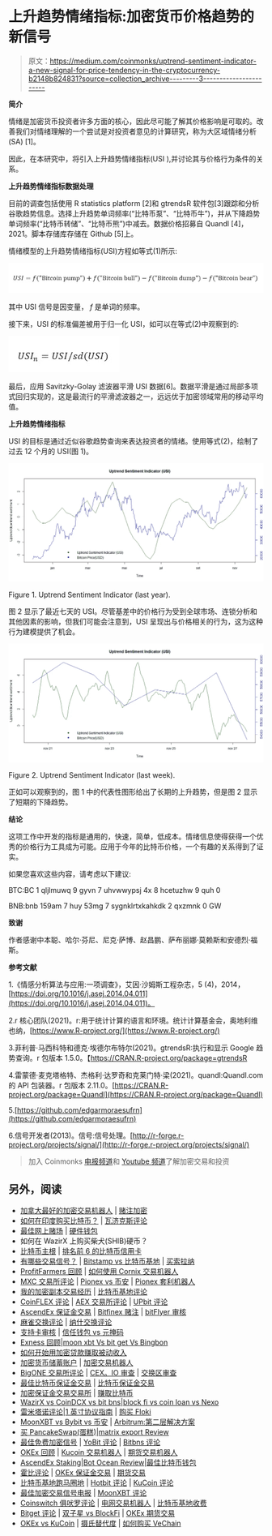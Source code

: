 # 上升趋势情绪指标:加密货币价格趋势的新信号

> 原文：<https://medium.com/coinmonks/uptrend-sentiment-indicator-a-new-signal-for-price-tendency-in-the-cryptocurrency-b2148b824831?source=collection_archive---------3----------------------->

**简介**

情绪是加密货币投资者许多方面的核心，因此尽可能了解其价格影响是可取的。改善我们对情绪理解的一个尝试是对投资者意见的计算研究，称为大区域情绪分析(SA) [1]。

因此，在本研究中，将引入上升趋势情绪指标(USI ),并讨论其与价格行为条件的关系。

**上升趋势情绪指标数据处理**

目前的调查包括使用 R statistics platform [2]和 gtrendsR 软件包[3]跟踪和分析谷歌趋势信息。选择上升趋势单词频率(“比特币泵”、“比特币牛”)，并从下降趋势单词频率(“比特币转储”、“比特币熊”)中减去。数据价格招募自 Quandl [4]，2021。脚本存储库存储在 Github [5]上。

情绪模型的上升趋势情绪指标(USI)方程如等式(1)所示:

![](img/2b62a7045d98789f1a67864e14717bed.png)

其中 USI 信号是因变量， *f* 是单词的频率。

接下来，USI 的标准偏差被用于归一化 USI，如可以在等式(2)中观察到的:

![](img/ed143ca2ffdc589efafac912cedc2ad5.png)

最后，应用 Savitzky-Golay 滤波器平滑 USI 数据[6]。数据平滑是通过局部多项式回归实现的，这是最流行的平滑滤波器之一，远远优于加密领域常用的移动平均值。

**上升趋势情绪指标**

USI 的目标是通过近似谷歌趋势查询来表达投资者的情绪。使用等式(2)，绘制了过去 12 个月的 USI(图 1)。

![](img/a5e3319af98ef40b2d55034aa9e19e70.png)

Figure 1\. Uptrend Sentiment Indicator (last year).

图 2 显示了最近七天的 USI。尽管基差中的价格行为受到全球市场、连锁分析和其他因素的影响，但我们可能会注意到，USI 呈现出与价格相关的行为，这为这种行为建模提供了机会。

![](img/e4e06a19df6834d3f95477d0de6288fe.png)

Figure 2\. Uptrend Sentiment Indicator (last week).

正如可以观察到的，图 1 中的代表性图形给出了长期的上升趋势，但是图 2 显示了短期的下降趋势。

**结论**

这项工作中开发的指标是通用的，快速，简单，低成本。情绪信息使得获得一个优秀的价格行为工具成为可能。应用于今年的比特币价格，一个有趣的关系得到了证实。

如果您喜欢这些内容，请考虑以下建议:

BTC:BC 1 qljlmuwq 9 gyvn 7 uhvwwypsj 4x 8 hcetuzhw 9 quh 0

BNB:bnb 159am 7 huy 53mg 7 sygnklrtxkahkdk 2 qxzmnk 0 GW

**致谢**

作者感谢中本聪、哈尔·芬尼、尼克·萨博、赵昌鹏、萨布丽娜·莫赖斯和安德烈·福斯。

**参考文献**

1.《情感分析算法与应用:一项调查》，艾因·沙姆斯工程杂志，5 (4)，2014，[https://doi.org/10.1016/j.asej.2014.04.011](https://doi.org/10.1016/j.asej.2014.04.011)。

2.r 核心团队(2021)。r:用于统计计算的语言和环境。统计计算基金会，奥地利维也纳，[https://www.R-project.org/](https://www.R-project.org/)

3.菲利普·马西科特和德克·埃德尔布特尔(2021)。gtrendsR:执行和显示 Google 趋势查询。r 包版本 1.5.0。【https://CRAN.R-project.org/package=gtrendsR 

4.雷蒙德·麦克塔格特、杰格利·达罗奇和克莱门特·梁(2021)。quandl:Quandl.com 的 API 包装器。r 包版本 2.11.0。[https://CRAN.R-project.org/package=Quandl](https://CRAN.R-project.org/package=Quandl)

5.[https://github.com/edgarmoraesufrn](https://github.com/edgarmoraesufrn)

6.信号开发者(2013)。信号:信号处理。[http://r-forge.r-project.org/projects/signal/](http://r-forge.r-project.org/projects/signal/)

> 加入 Coinmonks [电报频道](https://t.me/coincodecap)和 [Youtube 频道](https://www.youtube.com/c/coinmonks/videos)了解加密交易和投资

## 另外，阅读

*   [加拿大最好的加密交易机器人](https://blog.coincodecap.com/5-best-crypto-trading-bots-in-canada) | [赌注加密](https://blog.coincodecap.com/staking-crypto)
*   [如何在印度购买比特币？](/coinmonks/buy-bitcoin-in-india-feb50ddfef94) | [瓦济克斯评论](/coinmonks/wazirx-review-5c811b074f5b)
*   [最佳网上赌场](https://blog.coincodecap.com/best-online-casinos) | [硬件钱包](/coinmonks/hardware-wallets-dfa1211730c6)
*   如何在 WazirX 上购买柴犬(SHIB)硬币？
*   [比特币主根](https://blog.coincodecap.com/bitcoin-taproot) | [排名前 6 的比特币信用卡](/coinmonks/bitcoin-credit-card-bc8ab6f377c6)
*   [有哪些交易信号？](https://blog.coincodecap.com/trading-signal) | [Bitstamp vs 比特币基地](https://blog.coincodecap.com/bitstamp-coinbase) | [买索拉纳](https://blog.coincodecap.com/buy-solana)
*   [ProfitFarmers 回顾](https://blog.coincodecap.com/profitfarmers-review) | [如何使用 Cornix 交易机器人](https://blog.coincodecap.com/cornix-trading-bot)
*   [MXC 交易所评论](/coinmonks/mxc-exchange-review-3af0ec1cba8c) | [Pionex vs 币安](https://blog.coincodecap.com/pionex-vs-binance) | [Pionex 套利机器人](https://blog.coincodecap.com/pionex-arbitrage-bot)
*   [我的加密副本交易经历](/coinmonks/my-experience-with-crypto-copy-trading-d6feb2ce3ac5) | [比特币基地评论](/coinmonks/coinbase-review-6ef4e0f56064)
*   [CoinFLEX 评论](https://blog.coincodecap.com/coinflex-review) | [AEX 交易所评论](https://blog.coincodecap.com/aex-exchange-review) | [UPbit 评论](https://blog.coincodecap.com/upbit-review)
*   [AscendEx 保证金交易](https://blog.coincodecap.com/ascendex-margin-trading) | [Bitfinex 赌注](https://blog.coincodecap.com/bitfinex-staking) | [bitFlyer 审核](https://blog.coincodecap.com/bitflyer-review)
*   [麻雀交换评论](https://blog.coincodecap.com/sparrow-exchange-review) | [纳什交换评论](https://blog.coincodecap.com/nash-exchange-review)
*   [支持卡审核](https://blog.coincodecap.com/uphold-card-review) | [信任钱包 vs 元掩码](https://blog.coincodecap.com/trust-wallet-vs-metamask)
*   [Exness 回顾](https://blog.coincodecap.com/exness-review)|[moon xbt Vs bit get Vs Bingbon](https://blog.coincodecap.com/bingbon-vs-bitget-vs-moonxbt)
*   [如何开始用加密贷款赚取被动收入](https://blog.coincodecap.com/passive-income-crypto-lending)
*   [加密货币储蓄账户](/coinmonks/cryptocurrency-savings-accounts-be3bc0feffbf) | [加密交易机器人](https://blog.coincodecap.com/best-crypto-trading-bots)
*   [BigONE 交易所评论](/coinmonks/bigone-exchange-review-64705d85a1d4) | [CEX。IO 审查](https://blog.coincodecap.com/cex-io-review) | [交换区审查](/coinmonks/swapzone-review-crypto-exchange-data-aggregator-e0ad78e55ed7)
*   [最佳比特币保证金交易](/coinmonks/bitcoin-margin-trading-exchange-bcbfcbf7b8e3) | [比特币保证金交易](https://blog.coincodecap.com/bityard-margin-trading)
*   [加密保证金交易交易所](/coinmonks/crypto-margin-trading-exchanges-428b1f7ad108) | [赚取比特币](/coinmonks/earn-bitcoin-6e8bd3c592d9)
*   [WazirX vs CoinDCX vs bit bns](/coinmonks/wazirx-vs-coindcx-vs-bitbns-149f4f19a2f1)|[block fi vs coin loan vs Nexo](/coinmonks/blockfi-vs-coinloan-vs-nexo-cb624635230d)
*   [雷米塔诺评论](https://blog.coincodecap.com/remitano-review)|[1 英寸协议指南](https://blog.coincodecap.com/1inch) | [购买 Floki](https://blog.coincodecap.com/buy-floki-inu-token)
*   [MoonXBT vs Bybit vs 币安](https://blog.coincodecap.com/bybit-binance-moonxbt) | [Arbitrum:第二层解决方案](https://blog.coincodecap.com/arbitrum)
*   [买 PancakeSwap(蛋糕)](https://blog.coincodecap.com/buy-pancakeswap)|[matrix export Review](https://blog.coincodecap.com/matrixport-review)
*   [最佳免费加密信号](https://blog.coincodecap.com/free-crypto-signals) | [YoBit 评论](/coinmonks/yobit-review-175464162c62) | [Bitbns 评论](/coinmonks/bitbns-review-38256a07e161)
*   [OKEx 回顾](/coinmonks/okex-review-6b369304110f) | [Kucoin 交易机器人](/coinmonks/kucoin-trading-bot-automate-your-trades-8cf0ca2138e0) | [期货交易机器人](/coinmonks/futures-trading-bots-5a282ccee3f5)
*   [AscendEx Staking](https://blog.coincodecap.com/ascendex-staking)|[Bot Ocean Review](https://blog.coincodecap.com/bot-ocean-review)|[最佳比特币钱包](https://blog.coincodecap.com/bitcoin-wallets-india)
*   [霍比评论](https://blog.coincodecap.com/huobi-review) | [OKEx 保证金交易](https://blog.coincodecap.com/okex-margin-trading) | [期货交易](https://blog.coincodecap.com/futures-trading)
*   [比特币基地跑马圈地](https://blog.coincodecap.com/coinbase-staking) | [Hotbit 评论](/coinmonks/hotbit-review-cd5bec41dafb) | [KuCoin 评论](https://blog.coincodecap.com/kucoin-review)
*   [最佳加密交易信号电报](/coinmonks/best-crypto-signals-telegram-5785cdbc4b2b) | [MoonXBT 评论](/coinmonks/moonxbt-review-6e4ab26d037)
*   [Coinswitch 俱吠罗评论](/coinmonks/coinswitch-kuber-review-1a8dc5c7a739) | [电网交易机器人](https://blog.coincodecap.com/grid-trading) | [比特币基地收费](/coinmonks/coinbase-fees-831e77d4f2c5)
*   [Bitget 评论](https://blog.coincodecap.com/bitget-review) | [双子星 vs BlockFi](https://blog.coincodecap.com/gemini-vs-blockfi) | [OKEx 期货交易](https://blog.coincodecap.com/okex-futures-trading)
*   [OKEx vs KuCoin](https://blog.coincodecap.com/okex-kucoin) | [摄氏替代度](https://blog.coincodecap.com/celsius-alternatives) | [如何购买 VeChain](https://blog.coincodecap.com/buy-vechain)